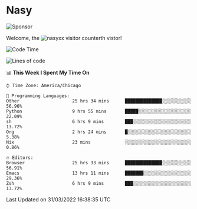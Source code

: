 # Nasy

<!--
<p align="center">
<img height="200" src="https://github-readme-stats.vercel.app/api?username=nasyxx&count_private=true&show_icons=true&theme=dracula&include_all_commits=true"/>
<img height="200" src="https://github-readme-stats.vercel.app/api/top-langs/?username=nasyxx&theme=dracula&hide=html,jupyter+notebook&count_private=true&show_icons=true"/>
</p>

  
----------------
-->

![Sponsor](https://img.shields.io/static/v1.svg?label=Sponsor&message=%E2%9D%A4&logo=GitHub&style=flat&color=pink)
 
Welcome, the ![nasyxx visitor counter](https://count.getloli.com/get/@nasyxx?theme=rule34)th vistor!
 
<!--START_SECTION:waka-->
![Code Time](http://img.shields.io/badge/Code%20Time-2%2C111%20hrs-blue)

![Lines of code](https://img.shields.io/badge/From%20Hello%20World%20I%27ve%20Written-5%20Million%20lines%20of%20code-blue)

📊 **This Week I Spent My Time On** 

```text
⌚︎ Time Zone: America/Chicago

💬 Programming Languages: 
Other                    25 hrs 34 mins      ██████████████░░░░░░░░░░░   56.96% 
Python                   9 hrs 55 mins       █████░░░░░░░░░░░░░░░░░░░░   22.09% 
sh                       6 hrs 9 mins        ███░░░░░░░░░░░░░░░░░░░░░░   13.72% 
Org                      2 hrs 24 mins       █░░░░░░░░░░░░░░░░░░░░░░░░   5.38% 
Nix                      23 mins             ░░░░░░░░░░░░░░░░░░░░░░░░░   0.86%

🔥 Editors: 
Browser                  25 hrs 33 mins      ██████████████░░░░░░░░░░░   56.91% 
Emacs                    13 hrs 11 mins      ███████░░░░░░░░░░░░░░░░░░   29.36% 
Zsh                      6 hrs 9 mins        ███░░░░░░░░░░░░░░░░░░░░░░   13.72%

```


 Last Updated on 31/03/2022 16:38:35 UTC
<!--END_SECTION:waka-->

<!-- ![visitors](https://visitor-badge.laobi.icu/badge?page_id=nasyxx.nasyxx) -->
